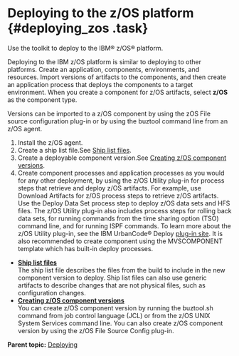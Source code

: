 # Deploying to the z/OS platform {#deploying_zos .task}

Use the toolkit to deploy to the IBM® z/OS® platform.

Deploying to the IBM z/OS platform is similar to deploying to other platforms. Create an application, components, environments, and resources. Import versions of artifacts to the components, and then create an application process that deploys the components to a target environment. When you create a component for z/OS artifacts, select **z/OS** as the component type.

Versions can be imported to a z/OS component by using the zOS File source configuration plug-in or by using the buztool command line from an z/OS agent.

1.   Install the z/OS agent. 
2.  Create a ship list file.See [Ship list files](zos_shiplistfiles.md).
3.  Create a deployable component version.See [Creating z/OS component versions](zos_runtools.md).
4.   Create component processes and application processes as you would for any other deployment, by using the z/OS Utility plug-in for process steps that retrieve and deploy z/OS artifacts. For example, use Download Artifacts for z/OS process steps to retrieve z/OS artifacts. Use the Deploy Data Set process step to deploy z/OS data sets and HFS files. The z/OS Utility plug-in also includes process steps for rolling back data sets, for running commands from the time sharing option \(TSO\) command line, and for running ISPF commands. To learn more about the z/OS Utility plug-in, see the IBM UrbanCode® Deploy [plug-in site](http://developer.ibm.com/urbancode/plugins/ibm-urbancode-deploy/). It is also recommended to create component using the MVSCOMPONENT template which has built-in deploy processes.

-   **[Ship list files](../topics/zos_shiplistfiles.md)**  
The ship list file describes the files from the build to include in the new component version to deploy. Ship list files can also use generic artifacts to describe changes that are not physical files, such as configuration changes.
-   **[Creating z/OS component versions](../topics/zos_runtools.md)**  
You can create z/OS component version by running the buztool.sh command from job control language \(JCL\) or from the z/OS UNIX System Services command line. You can also create z/OS component version by using the z/OS File Source Config plug-in.

**Parent topic:** [Deploying](../topics/deployment_ov.md)

